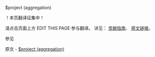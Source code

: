  $project (aggregation)

 ！本页翻译征集中！

请点击页面上方 EDIT THIS PAGE 参与翻译。
详见：
[贡献指南]( https://github.com/whaleal/MongoDB-Manual-zh/blob/master/CONTRIBUTING.md )、
[原文链接](  https://docs.mongodb.com/manual/reference/operator/aggregation/project/  )。

 参见

原文 - [$project (aggregation)]( https://docs.mongodb.com/manual/reference/operator/aggregation/project/ )

